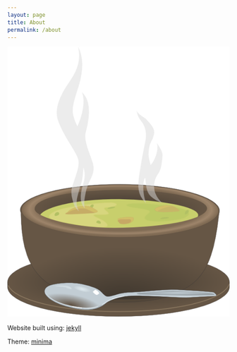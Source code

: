 ```yaml
---
layout: page
title: About
permalink: /about
---
```


<img src="./assets/images/about.png">


Website built using: 
[jekyll](https://github.com/jekyll/jekyll)

Theme:
[minima](https://github.com/jekyll/minima)

